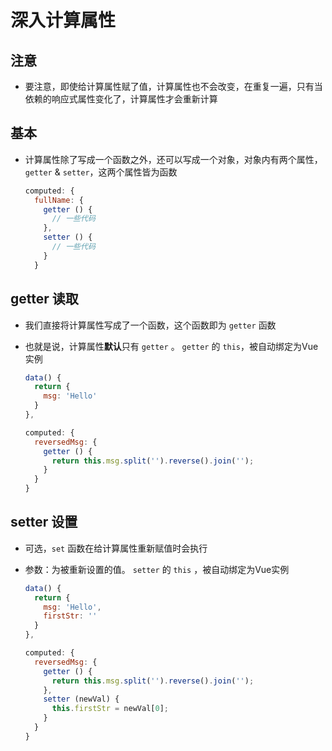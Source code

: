 # 深入计算属性

## 注意

+ 要注意，即使给计算属性赋了值，计算属性也不会改变，在重复一遍，只有当依赖的响应式属性变化了，计算属性才会重新计算

## 基本

+ 计算属性除了写成一个函数之外，还可以写成一个对象，对象内有两个属性，`getter` & `setter`，这两个属性皆为函数

  ```js
  computed: {
    fullName: {
      getter () {
        // 一些代码
      },
      setter () {
        // 一些代码
      }
    }
  ```

## getter 读取

+ 我们直接将计算属性写成了一个函数，这个函数即为 `getter` 函数
+ 也就是说，计算属性**默认**只有 `getter` 。 `getter` 的 `this`，被自动绑定为Vue实例

  ```js
  data() {
    return {
      msg: 'Hello'
    }
  },

  computed: {
    reversedMsg: {
      getter () {
        return this.msg.split('').reverse().join('');
      }
    }
  }
  ```

## setter 设置

+ 可选，`set` 函数在给计算属性重新赋值时会执行
+ 参数：为被重新设置的值。 `setter` 的 `this` ，被自动绑定为Vue实例

  ```js
  data() {
    return {
      msg: 'Hello',
      firstStr: ''
    }
  },

  computed: {
    reversedMsg: {
      getter () {
        return this.msg.split('').reverse().join('');
      },
      setter (newVal) {
        this.firstStr = newVal[0];
      }
    }
  }
  ````
